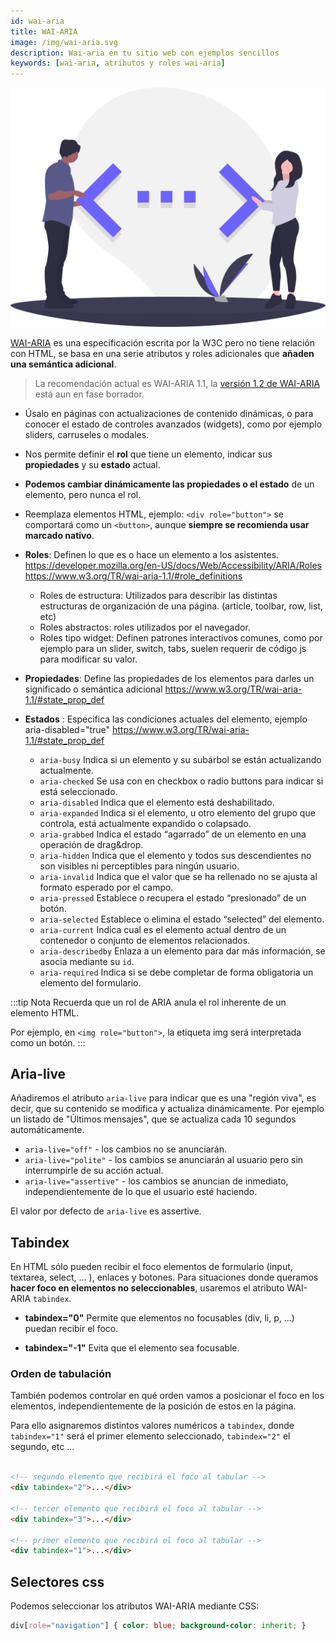 ```yaml
---
id: wai-aria
title: WAI-ARIA
image: /img/wai-aria.svg
description: Wai-aria en tu sitio web con ejemplos sencillos
keywords: [wai-aria, atributos y roles wai-aria]
---
```


![img](/img/wai-aria.svg)

[WAI-ARIA](https://www.w3.org/WAI/standards-guidelines/aria/) es una especificación escrita por la W3C pero no tiene relación con HTML, se basa en una serie atributos y roles adicionales que **añaden una semántica adicional**. 

> La recomendación actual es WAI-ARIA 1.1, la [versión 1.2 de WAI-ARIA](https://www.w3.org/TR/wai-aria-1.2/) está aun en fase borrador.

- Úsalo en páginas con actualizaciones de contenido dinámicas, o para conocer el estado de controles avanzados (widgets), como por ejemplo sliders, carruseles o modales.
- Nos permite definir el **rol** que tiene un elemento, indicar sus **propiedades** y su **estado** actual.
- **Podemos cambiar dinámicamente las propiedades o el estado** de un elemento, pero nunca el rol.
- Reemplaza elementos HTML, ejemplo: `<div role="button">` se comportará como un `<button>`, aunque **siempre se recomienda usar marcado nativo**.

- **Roles**: Definen lo que es o hace un elemento a los asistentes.
    https://developer.mozilla.org/en-US/docs/Web/Accessibility/ARIA/Roles
    https://www.w3.org/TR/wai-aria-1.1/#role_definitions

    - Roles de estructura: Utilizados para describir las distintas estructuras de organización de una página. (article, toolbar, row, list, etc)
    - Roles abstractos: roles utilizados por el navegador.
    - Roles tipo widget: Definen patrones interactivos comunes, como por ejemplo para un slider, switch, tabs, suelen requerir de código js para modificar su valor.

- **Propiedades**: Define las propiedades de los elementos para darles un significado o semántica adicional
    https://www.w3.org/TR/wai-aria-1.1/#state_prop_def

- **Estados** : Especifica las condiciones actuales del elemento, ejemplo aria-disabled="true"
    https://www.w3.org/TR/wai-aria-1.1/#state_prop_def

    - `aria-busy` Indica si un elemento y su subárbol se están actualizando actualmente.
    - `aria-checked` Se usa con en checkbox o radio buttons para indicar si está seleccionado.
    - `aria-disabled` Indica que el elemento está deshabilitado.
    - `aria-expanded` Indica si el elemento, u otro elemento del grupo que controla, está actualmente expandido o colapsado.
    - `aria-grabbed` Indica el estado “agarrado” de un elemento en una operación de drag&drop.
    - `aria-hidden` Indica que el elemento y todos sus descendientes no son visibles ni perceptibles para ningún usuario.
    - `aria-invalid` Indica que el valor que se ha rellenado no se ajusta al formato esperado por el campo.
    - `aria-pressed` Establece o recupera el estado “presionado” de un botón.
    - `aria-selected` Establece o elimina el estado “selected” del elemento.
    - `aria-current` Indica cual es el elemento actual dentro de un contenedor o conjunto de elementos relacionados.
    - `aria-describedby` Enlaza a un elemento para dar más información, se asocia mediante su `id`.
    - `aria-required` Indica si se debe completar de forma obligatoria un elemento del formulario.

:::tip Nota
Recuerda que un rol de ARIA anula el rol inherente de un elemento HTML.

Por ejemplo, en `<img role="button">`, la etiqueta img será interpretada como un botón.
::: 

## Aria-live

Añadiremos el atributo `aria-live`  para indicar que es una "región viva", es decir, que su contenido se modifica y actualiza dinámicamente. Por ejemplo un listado de "Últimos mensajes", que se actualiza cada 10 segundos automáticamente.

- `aria-live="off"` - los cambios no se anunciarán.
- `aria-live="polite"` - los cambios se anunciarán al usuario pero sin interrumpirle de su acción actual.
- `aria-live="assertive"` - los cambios se anuncian de inmediato, independientemente de lo que el usuario esté haciendo. 

El valor por defecto de `aria-live` es assertive.

## Tabindex

En HTML sólo pueden recibir el foco elementos de formulario (input, textarea, select, ... ), enlaces y botones. Para situaciones donde queramos **hacer foco en elementos no seleccionables**, usaremos el atributo WAI-ARIA `tabindex`.

- **tabindex="0"**
    Permite que elementos no focusables (div, li, p, ...) puedan recibir el foco.

- **tabindex="-1"**
    Evita que el elemento sea focusable.

### Orden de tabulación

También podemos controlar en qué orden vamos a posicionar el foco en los elementos, independientemente de la posición de estos en la página.

Para ello asignaremos distintos valores numéricos a `tabindex`, donde `tabindex="1"` será el primer elemento seleccionado, `tabindex="2"` el segundo, etc ...

```html

<!-- segundo elemento que recibirá el foco al tabular -->
<div tabindex="2">...</div>

<!-- tercer elemento que recibirá el foco al tabular -->
<div tabindex="3">...</div>

<!-- primer elemento que recibirá el foco al tabular -->
<div tabindex="1">...</div>
```

## Selectores css

Podemos seleccionar los atributos WAI-ARIA mediante CSS:

```css
div[role="navigation"] { color: blue; background-color: inherit; }
```
